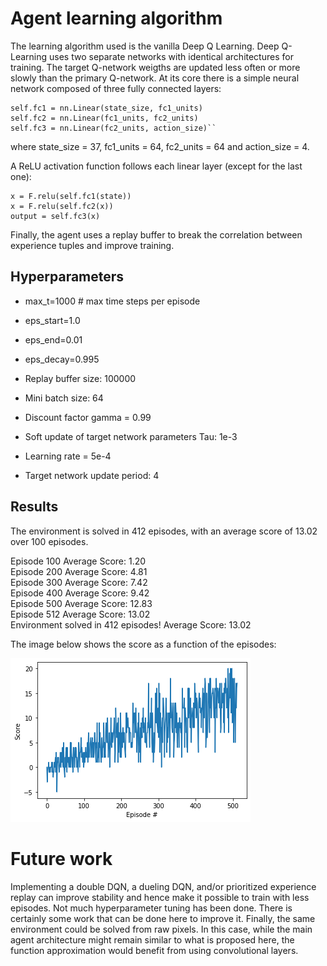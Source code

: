 # Agent learning algorithm

The learning algorithm used is the vanilla Deep Q Learning.
Deep Q-Learning uses two separate networks with identical architectures for training. The target Q-network weigths are updated less often or more slowly than the primary Q-network.
At its core there is a simple neural network composed of three fully connected layers:

```
self.fc1 = nn.Linear(state_size, fc1_units)
self.fc2 = nn.Linear(fc1_units, fc2_units)
self.fc3 = nn.Linear(fc2_units, action_size)``
```

where state_size = 37, fc1_units = 64, fc2_units = 64 and action_size = 4.

A ReLU activation function follows each linear layer (except for the last one):
```
x = F.relu(self.fc1(state))
x = F.relu(self.fc2(x))
output = self.fc3(x)
```

Finally, the agent uses a replay buffer to break the correlation between experience tuples and improve training.

## Hyperparameters

- max_t=1000     # max time steps per episode
- eps_start=1.0
- eps_end=0.01
- eps_decay=0.995

- Replay buffer size: 100000
- Mini batch size: 64
- Discount factor gamma = 0.99
- Soft update of target network parameters Tau: 1e-3              
- Learning rate = 5e-4               
- Target network update period: 4


## Results
The environment is solved in 412 episodes, with an average score of 13.02 over 100 episodes.

Episode 100	Average Score: 1.20  
Episode 200	Average Score: 4.81  
Episode 300	Average Score: 7.42  
Episode 400	Average Score: 9.42  
Episode 500	Average Score: 12.83  
Episode 512	Average Score: 13.02  
Environment solved in 412 episodes!	Average Score: 13.02

The image below shows the score as a function of the episodes:

![Scores](pics/scores-episodes.png)



# Future work
Implementing a double DQN, a dueling DQN, and/or prioritized experience replay can improve stability and hence make it possible to train with less episodes.
Not much hyperparameter tuning has been done. There is certainly some work that can be done here to improve it.
Finally, the same environment could be solved from raw pixels. In this case, while the main agent architecture might remain similar to what is proposed here, the function approximation would benefit from using convolutional layers.
